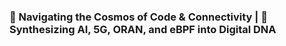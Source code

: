 ### 🌌 Navigating the Cosmos of Code & Connectivity | 🧬 Synthesizing AI, 5G, ORAN, and eBPF into Digital DNA
